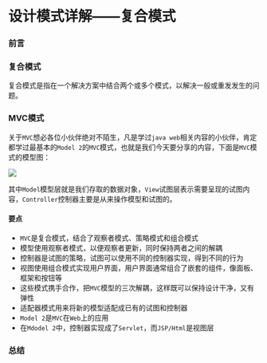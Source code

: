 # 设计模式详解——复合模式

### 前言



### 复合模式

复合模式是指在一个解决方案中结合两个或多个模式，以解决一般或重发发生的问题。



### MVC模式

关于`MVC`想必各位小伙伴绝对不陌生，凡是学过`java web`相关内容的小伙伴，肯定都学过最基本的`Model 2`的`MVC`模式，也就是我们今天要分享的内容，下面是`MVC`模式的模型图：

![](https://gitee.com/sysker/picBed/raw/master/images/20211021131712.png)

其中`Model`模型层就是我们存取的数据对象，`View`试图层表示需要呈现的试图内容，`Controller`控制器主要是从来操作模型和试图的。

#### 要点

- `MVC`是复合模式，结合了观察者模式、策略模式和组合模式
- 模型使用观察者模式，以便观察者更新，同时保持两者之间的解耦
- 控制器是试图的策略，试图可以使用不同的控制器实现，得到不同的行为
- 视图使用组合模式实现用户界面，用户界面通常组合了嵌套的组件，像面板、框架和按钮等
- 这些模式携手合作，把`MVC`模型的三次解耦，这样既可以保持设计干净，又有弹性
- 适配器模式用来将新的模型适配成已有的试图和控制器
- `Model 2`是`MVC`在`Web`上的应用
- 在`Mdodel 2`中，控制器实现成了`Servlet`，而`JSP/Html`是视图层

### 总结